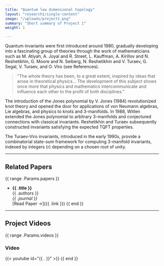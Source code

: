 ```yaml
---
title: "Quantum low dimensional topology"
layout: "research1/single-content"
image: "/uploads/project1.png"
summary: "Short summary of Project 1"
weight: 1

---
```

Quantum invariants were first introduced around 1980, gradually developing into a fascinating group of theories through the work of mathematicians such as M. Atiyah, A. Joyal and R. Street, L. Kauffman, A. Kirillov and N. Reshetikhin, G. Moore and N. Seiberg, N. Reshetikhin and V. Turaev, G. Segal, V. Turaev, and O. Viro (see References).

> "The whole theory has been, to a great extent, inspired by ideas that arose in theoretical physics... The development of this subject shows once more that physics and mathematics intercommunicate and influence each other to the profit of both disciplines."

The introduction of the Jones polynomial by V. Jones (1984) revolutionized knot theory and opened the door for applications of von Neumann algebras, Lie algebras, and physics to knots and 3-manifolds. In 1988, Witten extended the Jones polynomial to arbitrary 3-manifolds and conjectured connections with classical invariants. Reshetikhin and Turaev subsequently constructed invariants satisfying the expected TQFT properties.  

The Turaev-Viro invariants, introduced in the early 1990s, provide a combinatorial state-sum framework for computing 3-manifold invariants, indexed by integers \(r\) depending on a chosen root of unity.

---

## Related Papers

{{ range .Params.papers }}
- **{{ .title }}**  
  {{ .authors }}  
  *{{ .journal }}*  
  [Read Paper →]({{ .link }})
{{ end }}

---

## Project Videos

{{ range .Params.videos }}
### Video
{{< youtube id="{{ . }}" >}}
{{ end }}
